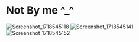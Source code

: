 # Not By me ^_^

![Screenshot_1718545118](https://github.com/AhmedEmamMM/Rotating-animation-infinite-IMG-slider/assets/102431895/faac0d5d-4d59-47e1-90b8-90de25865c2b)
![Screenshot_1718545141](https://github.com/AhmedEmamMM/Rotating-animation-infinite-IMG-slider/assets/102431895/e7dc978e-cb5c-418e-a6c7-ccf45355ab00)
![Screenshot_1718545152](https://github.com/AhmedEmamMM/Rotating-animation-infinite-IMG-slider/assets/102431895/72c06861-124a-4cbe-9697-340c04cb374c)
